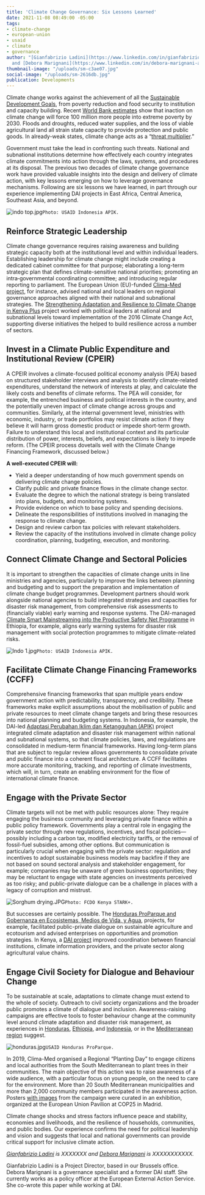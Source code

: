 ```yaml
---
title: 'Climate Change Governance: Six Lessons Learned'
date: 2021-11-08 08:49:00 -05:00
tags:
- climate-change
- european-union
- usaid
- climate
- governance
author: "[Gianfabrizio Ladini](https://www.linkedin.com/in/gianfabrizio-ladini-b5a01920/)
  and [Debora Marignani](https://www.linkedin.com/in/debora-marignani-a250b210/) "
thumbnail-image: "/uploads/sm-c3ae07.jpg"
social-image: "/uploads/sm-2616db.jpg"
publication: Developments
---
```


Climate change works against the achievement of all the [Sustainable Development Goals](https://sdgs.un.org/goals), from poverty reduction and food security to institution and capacity building. Recent [World Bank estimates](https://openknowledge.worldbank.org/bitstream/handle/10986/22787/9781464806735.pdf?sequence=13&isAllowed=y) show that inaction on climate change will force 100 million more people into extreme poverty by 2030. Floods and droughts, reduced water supplies, and the loss of viable agricultural land all strain state capacity to provide protection and public goods. In already-weak states, climate change acts as a “[threat multiplier](https://climate-diplomacy.org/magazine/conflict/new-climate-peace).” 

Government must take the lead in confronting such threats. National and subnational institutions determine how effectively each country integrates climate commitments into action through the laws, systems, and procedures at its disposal. The previous two decades of climate change governance work have provided valuable insights into the design and delivery of climate action, with key lessons emerging on how to leverage governance mechanisms. Following are six lessons we have learned, in part through our experience implementing DAI projects in East Africa, Central America, Southeast Asia, and beyond. 

![indo top.jpg](/uploads/indo%20top.jpg)`Photo: USAID Indonesia APIK.`





## Reinforce Strategic Leadership

Climate change governance requires raising awareness and building strategic capacity both at the institutional level and within individual leaders. Establishing leadership for climate change might include creating a dedicated cabinet committee for that purpose; elaborating a long-term strategic plan that defines climate-sensitive national priorities; promoting an intra‐governmental coordinating committee; and introducing regular reporting to parliament. The European Union (EU)-funded [Clima-Med project](https://www.dai.com/our-work/projects/regional-eu-for-climate-action-in-the-european-neighbourhood-instrument-eni-southern-neighbourhood), for instance, advised national and local leaders on regional governance approaches aligned with their national and subnational strategies. The [Strengthening Adaptation and Resilience to Climate Change in Kenya Plus](https://www.dai.com/our-work/projects/kenya-strengthening-adaptation-and-resilience-climate-change-kenya-plus-starck) project worked with political leaders at national and subnational levels toward implementation of the 2016 Climate Change Act, supporting diverse initiatives the helped to build resilience across a number of sectors.

## Invest in a Climate Public Expenditure and Institutional Review (CPEIR)

A CPEIR involves a climate-focused political economy analysis (PEA) based on structured stakeholder interviews and analysis to identify climate-related expenditures, understand the network of interests at play, and calculate the likely costs and benefits of climate reforms. The PEA will consider, for example, the entrenched business and political interests in the country, and the potentially uneven impact of climate change across groups and communities. Similarly, at the internal government level, ministries with economic, industry, or trade portfolios may resist climate action if they believe it will harm gross domestic product or impede short-term growth. Failure to understand this local and institutional context and its particular distribution of power, interests, beliefs, and expectations is likely to impede reform. (The CPEIR process dovetails well with the Climate Change Financing Framework, discussed below.) 

<aside>
<p><strong>A well-executed CPEIR will:</strong></p>
<ul>
<li>Yield a deeper understanding of how much government spends on delivering climate change policies.</li>
<li>Clarify public and private finance flows in the climate change sector.</li>
<li>Evaluate the degree to which the national strategy is being translated into plans, budgets, and monitoring systems.</li>
<li>Provide evidence on which to base policy and spending decisions.</li>
<li>Delineate the responsibilities of institutions involved in managing the response to climate change.</li>
<li>Design and review carbon tax policies with relevant stakeholders.</li>
<li>Review the capacity of the institutions involved in climate change policy coordination, planning, budgeting, execution, and monitoring.</li>
</ul>
</aside>


## Connect Climate Change and Sectoral Policies

It is important to strengthen the capacities of climate change units in line ministries and agencies, particularly to improve the links between planning and budgeting and to support the preparation and implementation of climate change budget programmes. Development partners should work alongside national agencies to build integrated strategies and capacities for disaster risk management, from comprehensive risk assessments to (financially viable) early warning and response systems. The DAI-managed [Climate Smart Mainstreaming into the Productive Safety Net Programme](https://www.dai.com/our-work/projects/ethiopia-technical-assistance-to-support-gcca-plus-mainstreaming-of-climate-smart-planning-and-implementation-approaches) in Ethiopia, for example, aligns early warning systems for disaster risk management with social protection programmes to mitigate climate-related risks. 

![Indo 1.jpg](/uploads/Indo%201.jpg)`Photo: USAID Indonesia APIK.`

## Facilitate Climate Change Financing Frameworks (CCFF)

Comprehensive financing frameworks that span multiple years endow government action with predictability, transparency, and credibility. These frameworks make explicit assumptions about the mobilisation of public and private resources to meet climate change targets and bring these resources into national planning and budgeting systems. In Indonesia, for example, the DAI-led [Adaptasi Perubahan Iklim dan Ketangguhan (APIK)](https://www.dai.com/our-work/projects/indonesia-apik-adaptasi-perubahan-iklim-dan-ketangguhan-or-climate-change-adaption) project integrated climate adaptation and disaster risk management within national and subnational systems, so that climate policies, laws, and regulations are consolidated in medium-term financial frameworks. Having long-term plans that are subject to regular review allows governments to consolidate private and public finance into a coherent fiscal architecture. A CCFF facilitates more accurate monitoring, tracking, and reporting of climate investments, which will, in turn, create an enabling environment for the flow of international climate finance. 

## Engage with the Private Sector

Climate targets will not be met with public resources alone: They require engaging the business community and leveraging private finance within a public policy framework. Governments play a central role in engaging the private sector through new regulations, incentives, and fiscal policies—possibly including a carbon tax, modified electricity tariffs, or the removal of fossil-fuel subsidies, among other options. But communication is particularly crucial when engaging with the private sector: regulation and incentives to adopt sustainable business models may backfire if they are not based on sound sectoral analysis and stakeholder engagement, for example; companies may be unaware of green business opportunities; they may be reluctant to engage with state agencies on investments perceived as too risky; and public-private dialogue can be a challenge in places with a legacy of corruption and mistrust. 

![Sorghum drying.JPG](/uploads/Sorghum%20drying.JPG)`Photo: FCDO Kenya STARK+.`

But successes are certainly possible. The [Honduras ProParque and Gobernanza en Ecosistemas, Medios de Vida, y Agua](https://www.dai.com/our-work/projects/honduras-ProParque-GEMA), projects, for example, facilitated public-private dialogue on sustainable agriculture and ecotourism and advised enterprises on opportunities and promotion strategies. In Kenya, a [DAI project](https://www.dai.com/our-work/projects/kenya-strengthening-adaptation-and-resilience-climate-change-kenya-plus-starck) improved coordination between financial institutions, climate information providers, and the private sector along agricultural value chains. 

## Engage Civil Society for Dialogue and Behaviour Change

To be sustainable at scale, adaptations to climate change must extend to the whole of society. Outreach to civil society organizations and the broader public promotes a climate of dialogue and inclusion. Awareness-raising campaigns are effective tools to foster behaviour change at the community level around climate adaptation and disaster risk management, as experiences in [Honduras](https://www.dai.com/our-work/projects/honduras-ProParque-GEMA), [Ethiopia](https://www.dai.com/our-work/projects/ethiopia-technical-assistance-to-support-gcca-plus-mainstreaming-of-climate-smart-planning-and-implementation-approaches), and [Indonesia](https://www.dai.com/our-work/projects/indonesia-apik-adaptasi-perubahan-iklim-dan-ketangguhan-or-climate-change-adaption), or in the [Mediterranean region](https://www.dai.com/our-work/projects/regional-eu-for-climate-action-in-the-european-neighbourhood-instrument-eni-southern-neighbourhood) suggest. 

![honduras.jpg](/uploads/honduras.jpg)`USAID Honduras ProParque.`

In 2019, Clima-Med organised a Regional “Planting Day” to engage citizens and local authorities from the South Mediterranean to plant trees in their communities. The main objective of this action was to raise awareness of a wide audience, with a particular focus on young people, on the need to care for the environment. More than 20 South Mediterranean municipalities and more than 2,000 community members participated in the awareness action. Posters [with images](https://www.climamed.eu/cop25-clima-med-showcasing-true-to-life-steps-to-accomplish-climate-actions/) from the campaign were curated in an exhibition, organized at the European Union Pavilion at COP25 in Madrid. 

Climate change shocks and stress factors influence peace and stability, economies and livelihoods, and the resilience of households, communities, and public bodies. Our experience confirms the need for political leadership and vision and suggests that local and national governments can provide critical support for inclusive climate action. 

*[Gianfabrizio Ladini](https://www.linkedin.com/in/gianfabrizio-ladini-b5a01920/) is XXXXXXX and [Debora Marignani](https://www.linkedin.com/in/debora-marignani-a250b210/) is XXXXXXXXXXX.* 

Gianfabrizio Ladini is a Project Director, based in our Brussels office.
Debora Marignani is a governance specialist and a former DAI staff. She currently works as a policy officer at the European External Action Service. She co-wrote this paper while working at DAI.